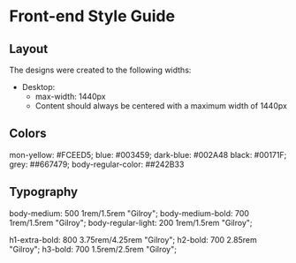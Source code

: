 # Front-end Style Guide

## Layout

The designs were created to the following widths:

-   Desktop:
    -   max-width: 1440px
    -   Content should always be centered with a maximum width of 1440px

## Colors

mon-yellow: #FCEED5;
blue: #003459;
dark-blue: #002A48
black: #00171F;
grey: ##667479;
body-regular-color: ##242B33

## Typography

body-medium: 500 1rem/1.5rem "Gilroy";
body-medium-bold: 700 1rem/1.5rem "Gilroy";
body-regular-light: 200 1rem/1.5rem "Gilroy";

h1-extra-bold: 800 3.75rem/4.25rem "Gilroy";
h2-bold: 700 2.85rem "Gilroy";
h3-bold: 700 1.5rem/2.5rem "Gilroy";

